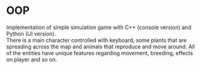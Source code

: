 # OOP

Implementation of simple simulation game with C++ (console version) and Python (UI version). <br>
There is a main character controlled with keyboard, some plants that are spreading across the map and animals that reproduce and move around.
All of the entities have unique features regarding movement, breeding, effects on player and so on.
